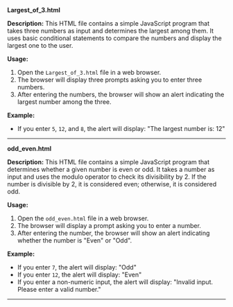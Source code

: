 **Largest_of_3.html**

**Description:**
This HTML file contains a simple JavaScript program that takes three numbers as input and determines the largest among them. It uses basic conditional statements to compare the numbers and display the largest one to the user.

**Usage:**
1. Open the `Largest_of_3.html` file in a web browser.
2. The browser will display three prompts asking you to enter three numbers.
3. After entering the numbers, the browser will show an alert indicating the largest number among the three.

**Example:**
- If you enter `5`, `12`, and `8`, the alert will display: "The largest number is: 12"

---

**odd_even.html**

**Description:**
This HTML file contains a simple JavaScript program that determines whether a given number is even or odd. It takes a number as input and uses the modulo operator to check its divisibility by 2. If the number is divisible by 2, it is considered even; otherwise, it is considered odd.

**Usage:**
1. Open the `odd_even.html` file in a web browser.
2. The browser will display a prompt asking you to enter a number.
3. After entering the number, the browser will show an alert indicating whether the number is "Even" or "Odd".

**Example:**
- If you enter `7`, the alert will display: "Odd"
- If you enter `12`, the alert will display: "Even"
- If you enter a non-numeric input, the alert will display: "Invalid input. Please enter a valid number."

---
